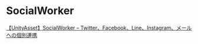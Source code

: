 # SocialWorker
[【UnityAsset】SocialWorker – Twitter、Facebook、Line、Instagram、メールへの個別連携](http://okamura0510.jp/てんぷらブログ/socialworker/)
